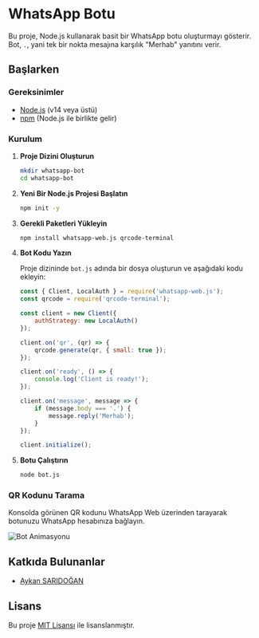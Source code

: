 # WhatsApp Botu

Bu proje, Node.js kullanarak basit bir WhatsApp botu oluşturmayı gösterir. Bot, `.`, yani tek bir nokta mesajına karşılık "Merhab" yanıtını verir.

## Başlarken

### Gereksinimler

- [Node.js](https://nodejs.org/) (v14 veya üstü)
- [npm](https://www.npmjs.com/) (Node.js ile birlikte gelir)

### Kurulum

1. **Proje Dizini Oluşturun**

    ```bash
    mkdir whatsapp-bot
    cd whatsapp-bot
    ```

2. **Yeni Bir Node.js Projesi Başlatın**

    ```bash
    npm init -y
    ```

3. **Gerekli Paketleri Yükleyin**

    ```bash
    npm install whatsapp-web.js qrcode-terminal
    ```

4. **Bot Kodu Yazın**

    Proje dizininde `bot.js` adında bir dosya oluşturun ve aşağıdaki kodu ekleyin:

    ```javascript
    const { Client, LocalAuth } = require('whatsapp-web.js');
    const qrcode = require('qrcode-terminal');

    const client = new Client({
        authStrategy: new LocalAuth()
    });

    client.on('qr', (qr) => {
        qrcode.generate(qr, { small: true });
    });

    client.on('ready', () => {
        console.log('Client is ready!');
    });

    client.on('message', message => {
        if (message.body === '.') {
            message.reply('Merhab');
        }
    });

    client.initialize();
    ```

5. **Botu Çalıştırın**

    ```bash
    node bot.js
    ```

### QR Kodunu Tarama

Konsolda görünen QR kodunu WhatsApp Web üzerinden tarayarak botunuzu WhatsApp hesabınıza bağlayın.


![Bot Animasyonu](https://media.giphy.com/media/26ufdipQqU2lhNA4g/giphy.gif)

## Katkıda Bulunanlar

- [Aykan SARIDOĞAN](https://github.com/aykansaridogan)

## Lisans

Bu proje [MIT Lisansı](LICENSE) ile lisanslanmıştır.
